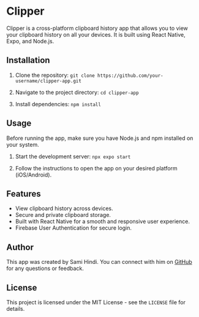 # Clipper

Clipper is a cross-platform clipboard history app that allows you to view your clipboard history on all your devices. It is built using React Native, Expo, and Node.js.

## Installation

1. Clone the repository:
   `git clone https://github.com/your-username/clipper-app.git`

2. Navigate to the project directory:
   `cd clipper-app`

3. Install dependencies:
   `npm install`

## Usage

Before running the app, make sure you have Node.js and npm installed on your system.

1. Start the development server:
   `npx expo start`

2. Follow the instructions to open the app on your desired platform (iOS/Android).

## Features

- View clipboard history across devices.
- Secure and private clipboard storage.
- Built with React Native for a smooth and responsive user experience.
- Firebase User Authentication for secure login.

## Author

This app was created by Sami Hindi. You can connect with him on [GitHub](https://github.com/fujiwarachoki) for any questions or feedback.

## License

This project is licensed under the MIT License - see the `LICENSE` file for details.
